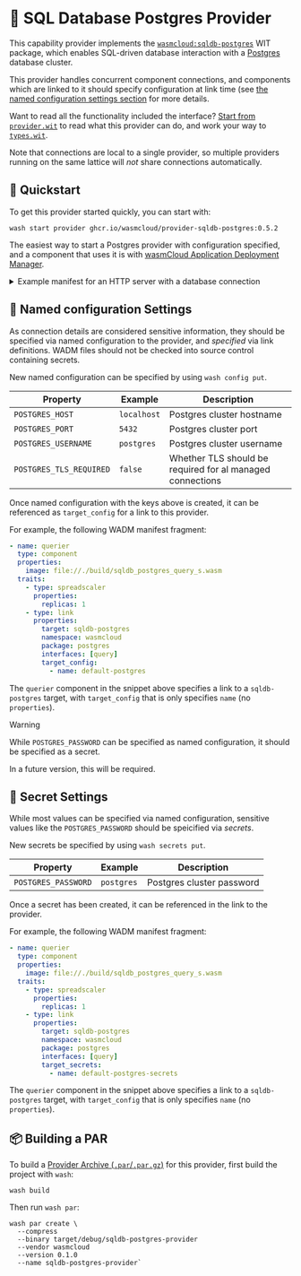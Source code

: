 # 🐘 SQL Database Postgres Provider

This capability provider implements the [`wasmcloud:sqldb-postgres`][wasmcloud-sqldb-postgres-wit] WIT package, which enables SQL-driven database interaction with a [Postgres][postgres] database cluster.

This provider handles concurrent component connections, and components which are linked to it should specify configuration at link time (see [the named configuration settings section](#named-configuration-settings) for more details.

Want to read all the functionality included the interface? [Start from `provider.wit`](./wit/provider.wit) to read what this provider can do, and work your way to [`types.wit`](./wit/types.wit).

Note that connections are local to a single provider, so multiple providers running on the same lattice will _not_ share connections automatically.

[postgres]: https://postgresql.org
[wasmcloud-sqldb-postgres-wit]: https://github.com/vados-cosmonic/wit-wasmcloud-postgres

## 👟 Quickstart

To get this provider started quickly, you can start with:

```console
wash start provider ghcr.io/wasmcloud/provider-sqldb-postgres:0.5.2
```

The easiest way to start a Postgres provider with configuration specified, and a component that uses it is with [wasmCloud Application Deployment Manager][wadm].

<details>
<summary>Example manifest for an HTTP server with a database connection</summary>

```yaml
apiVersion: core.oam.dev/v1beta1
kind: Application
metadata:
  name: sqldb-postgres-example
  annotations:
    version: v0.0.1
    description: SQLDB Postgres example
spec:
  components:
    # A capability provider that enables Postgres access for the component
    - name: sqldb-postgres
      type: capability
      properties:
        image: ghcr.io/wasmcloud/sqldb-postgres:0.5.2

    # A capability provider that provides HTTP serving for the component
    - name: http-server
      type: capability
      properties:
        image: ghcr.io/wasmcloud/http-server:0.22.0

    # A component that uses both capability providers above (HTTP server and sqldb-postgres)
    # to provide a TODO app on http://localhost:8080
    - name: todo-app
      type: component
      properties:
        image: ghcr.io/wasmcloud/component-todoapp-postgres-rust:0.1.0
      traits:
        # Govern the spread/scheduling of the component
        - type: spreadscaler
          properties:
            replicas: 1

        # Link the httpserver to the component, and configure the HTTP server
        # to listen on port 8080 for incoming requests
        - type: link
          properties:
            target: http-server
            namespace: wasi
            package: http
            interfaces: [incoming-handler]
            source_config:
              - name: default-http
                properties:
                  address: 127.0.0.1:8080

        # Link the sqldb-provider to the component, specifying the postgres cluster URL
        - type: link
          properties:
            target: sqldb-postgres
            namespace: wasmcloud
            package: sqldb-postgres
            interfaces: [query, prepared]
            # NOTE: When configuraiton is specified below only by name, it references a named configuration
            # (ex. one set via `wash config put`)
            target_config:
              - name: pg
```

</details>

[wadm]: https://github.com/wasmCloud/wadm

## 📑 Named configuration Settings

As connection details are considered sensitive information, they should be specified via named configuration to the provider, and _specified_ via link definitions.
WADM files should not be checked into source control containing secrets.

New named configuration can be specified by using `wash config put`.

| Property                | Example     | Description                                               |
| ----------------------- | ----------- | --------------------------------------------------------- |
| `POSTGRES_HOST`         | `localhost` | Postgres cluster hostname                                 |
| `POSTGRES_PORT`         | `5432`      | Postgres cluster port                                     |
| `POSTGRES_USERNAME`     | `postgres`  | Postgres cluster username                                 |
| `POSTGRES_TLS_REQUIRED` | `false`     | Whether TLS should be required for al managed connections |

Once named configuration with the keys above is created, it can be referenced as `target_config` for a link to this provider.

For example, the following WADM manifest fragment:

```yaml
- name: querier
  type: component
  properties:
    image: file://./build/sqldb_postgres_query_s.wasm
  traits:
    - type: spreadscaler
      properties:
        replicas: 1
    - type: link
      properties:
        target: sqldb-postgres
        namespace: wasmcloud
        package: postgres
        interfaces: [query]
        target_config:
          - name: default-postgres
```

The `querier` component in the snippet above specifies a link to a `sqldb-postgres` target, with `target_config` that is only specifies `name` (no `properties`).

> [!WARNING]
> While `POSTGRES_PASSWORD` can be specified as named configuration, it should be specified as a secret.
>
> In a future version, this will be required.

## 🔐 Secret Settings

While most values can be specified via named configuration, sensitive values like the `POSTGRES_PASSWORD` should be speicified via *secrets*.

New secrets be specified by using `wash secrets put`.

| Property                | Example     | Description                                               |
| ----------------------- | ----------- | --------------------------------------------------------- |
| `POSTGRES_PASSWORD`     | `postgres`  | Postgres cluster password                                 |

Once a secret has been created, it can be referenced in the link to the provider.

For example, the following WADM manifest fragment:

```yaml
- name: querier
  type: component
  properties:
    image: file://./build/sqldb_postgres_query_s.wasm
  traits:
    - type: spreadscaler
      properties:
        replicas: 1
    - type: link
      properties:
        target: sqldb-postgres
        namespace: wasmcloud
        package: postgres
        interfaces: [query]
        target_secrets:
          - name: default-postgres-secrets
```

The `querier` component in the snippet above specifies a link to a `sqldb-postgres` target, with `target_config` that is only specifies `name` (no `properties`).

## 📦 Building a PAR

To build a [Provider Archive (`.par`/`.par.gz`)][par] for this provider, first build the project with `wash`:

```console
wash build
```

Then run `wash par`:

```
wash par create \
  --compress
  --binary target/debug/sqldb-postgres-provider
  --vendor wasmcloud
  --version 0.1.0
  --name sqldb-postgres-provider`
```

[par]: https://wasmcloud.com/docs/developer/providers/build
